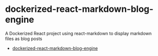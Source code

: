 # dockerized-react-markdown-blog-engine

A Dockerized React project using react-markdown to display markdown files as blog posts

- [dockerized-react-markdown-blog-engine](#dockerized-react-markdown-blog-engine)

